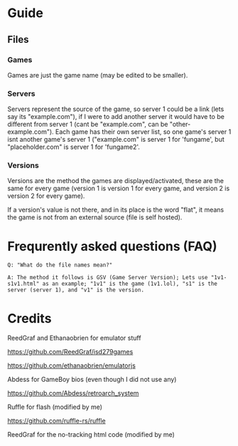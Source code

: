# Guide

## Files
### Games
Games are just the game name (may be edited to be smaller).


### Servers
Servers represent the source of the game, so server 1 could be a link (lets say its "example.com"), if I were to add another server it would have to be different from server 1 (cant be "example.com", can be "other-example.com"). Each game has their own server list, so one game's server 1 isnt another game's server 1 ("example.com" is server 1 for 'fungame', but "placeholder.com" is server 1 for 'fungame2'.


### Versions
Versions are the method the games are displayed/activated, these are the same for every game (version 1 is version 1 for every game, and version 2 is version 2 for every game). 

If a version's value is not there, and in its place is the word "flat", it means the game is not from an external source (file is self hosted).

# Frequrently asked questions (FAQ)
`Q: "What do the file names mean?"`

`A: The method it follows is GSV (Game Server Version); Lets use "1v1-s1v1.html" as an example; "1v1" is the game (1v1.lol), "s1" is the server (server 1), and "v1" is the version.`


# Credits
ReedGraf and Ethanaobrien for emulator stuff

https://github.com/ReedGraf/isd279games

https://github.com/ethanaobrien/emulatorjs

Abdess for GameBoy bios (even though I did not use any)

https://github.com/Abdess/retroarch_system

Ruffle for flash (modified by me)

https://github.com/ruffle-rs/ruffle

ReedGraf for the no-tracking html code (modified by me)

